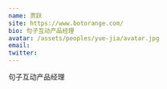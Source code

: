 ```yaml
---
name: 贾跃
site: https://www.botorange.com/
bio: 句子互动产品经理
avatar: /assets/peoples/yue-jia/avatar.jpg
email: 
twitter: 
---
```

句子互动产品经理
